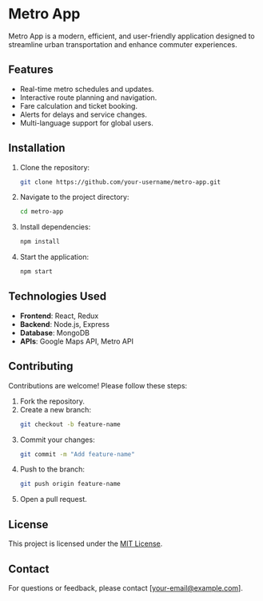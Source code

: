 # Metro App

Metro App is a modern, efficient, and user-friendly application designed to streamline urban transportation and enhance commuter experiences.

## Features

- Real-time metro schedules and updates.
- Interactive route planning and navigation.
- Fare calculation and ticket booking.
- Alerts for delays and service changes.
- Multi-language support for global users.

## Installation

1. Clone the repository:
    ```bash
    git clone https://github.com/your-username/metro-app.git
    ```
2. Navigate to the project directory:
    ```bash
    cd metro-app
    ```
3. Install dependencies:
    ```bash
    npm install
    ```
4. Start the application:
    ```bash
    npm start
    ```

## Technologies Used

- **Frontend**: React, Redux
- **Backend**: Node.js, Express
- **Database**: MongoDB
- **APIs**: Google Maps API, Metro API

## Contributing

Contributions are welcome! Please follow these steps:

1. Fork the repository.
2. Create a new branch:
    ```bash
    git checkout -b feature-name
    ```
3. Commit your changes:
    ```bash
    git commit -m "Add feature-name"
    ```
4. Push to the branch:
    ```bash
    git push origin feature-name
    ```
5. Open a pull request.

## License

This project is licensed under the [MIT License](LICENSE).

## Contact

For questions or feedback, please contact [your-email@example.com].